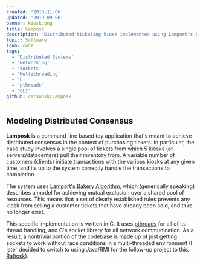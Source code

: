 ```yaml
---
created: '2018-11-06'
updated: '2019-09-06'
banner: kiosk.png
title: Lamposk
description: "Distributed ticketing kiosk implemented using Lamport's Bakery Algorithm"
topic: Software
icon: code
tags:
  - 'Distributed Systems'
  - 'Networking'
  - 'Sockets'
  - 'Multithreading'
  - 'C'
  - 'pthreads'
  - 'CLI'
github: carsonkk/Lamposk
---
```


## Modeling Distributed Consensus

**Lamposk** is a command-line based toy application that's meant to achieve distributed consensus in the context of purchasing tickets. In particular, the case study involves a single pool of tickets from which 5 kiosks (or servers/datacenters) pull their inventory from. A variable number of customers (clients) initiate transactions with the various kiosks at any given time, and its up to the system correctly handle the transactions to completion.

The system uses [Lamport's Bakery Algorithm](https://en.wikipedia.org/wiki/Lamport%27s_bakery_algorithm), which (generically speaking) describes a model for achieving mutual exclusion over a shared pool of resources. This means that a set of clearly established rules prevents any kiosk from selling a customer tickets that have already been sold, and thus no longer exist.

This specific implementation is written in C. It uses [pthreads](http://man7.org/linux/man-pages/man7/pthreads.7.html) for all of its thread handling, and C's socket library for all network communication. As a result, a nontrivial portion of the codebase is made up of just getting sockets to work without race conditions in a multi-threaded environment (I later decided to switch to using Java/RMI for the follow-up project to this, [Raftosk](/projects/raftosk)).